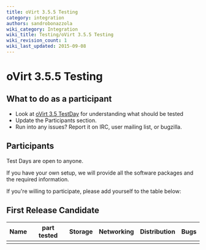 ```yaml
---
title: oVirt 3.5.5 Testing
category: integration
authors: sandrobonazzola
wiki_category: Integration
wiki_title: Testing/oVirt 3.5.5 Testing
wiki_revision_count: 1
wiki_last_updated: 2015-09-08
---
```


# oVirt 3.5.5 Testing

## What to do as a participant

*   Look at [oVirt 3.5 TestDay](/develop/release-management/releases/3.5/testday/) for understanding what should be tested
*   Update the Participants section.
*   Run into any issues? Report it on IRC, user mailing list, or bugzilla.

## Participants

Test Days are open to anyone.

If you have your own setup, we will provide all the software packages and the required information.

If you're willing to participate, please add yourself to the table below:

## First Release Candidate

| Name | part tested | Storage | Networking | Distribution | Bugs |
|------|-------------|---------|------------|--------------|------|
|      |             |         |            |              |      |

